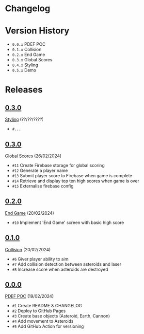 # Changelog

# Version History
- `0.0.x` PDEF POC
- `0.1.x` Collision
- `0.2.x` End Game
- `0.3.x` Global Scores
- `0.4.x` Styling
- `0.5.x` Demo

# Releases
<!-- @LatestFirst -->

## [0.3.0](https://github.com/jrsmth/planetary-defence/releases/tag/0.4.0)
[Styling](https://github.com/jrsmth/planetary-defence/milestone/5) (??/??/????)
- `#...`

## [0.3.0](https://github.com/jrsmth/planetary-defence/releases/tag/0.3.0)
[Global Scores](https://github.com/jrsmth/planetary-defence/milestone/4) (26/02/2024)
- `#11` Create Firebase storage for global scoring
- `#12` Generate a player name
- `#13` Submit player score to Firebase when game is complete
- `#14` Retrieve and display top ten high scores when game is over
- `#15` Externalise firebase config

## [0.2.0](https://github.com/jrsmth/planetary-defence/releases/tag/0.2.0)
[End Game](https://github.com/jrsmth/planetary-defence/milestone/3) (20/02/2024)
- `#10` Implement 'End Game' screen with basic high score

## [0.1.0](https://github.com/jrsmth/planetary-defence/releases/tag/0.1.0)
[Collision](https://github.com/jrsmth/planetary-defence/milestone/2) (20/02/2024)
- `#6` Giver player ability to aim
- `#7` Add collision detection between asteroids and laser
- `#8` Increase score when asteroids are destroyed

## [0.0.0](https://github.com/jrsmth/planetary-defence/releases/tag/0.0.0)
[PDEF POC](https://github.com/jrsmth/planetary-defence/milestone/1) (19/02/2024)
- `#1` Create README & CHANGELOG
- `#2` Deploy to GitHub Pages
- `#3` Create base objects (Asteroid, Earth, Cannon)
- `#4` Add movement to Asteroids
- `#5` Add GitHub Action for versioning

[0.0.0]: https://github.com/jrsmth/planetary-defence/releases/tag/0.0.0
[0.1.0]: https://github.com/jrsmth/planetary-defence/compare/0.0.0...0.1.0
[0.2.0]: https://github.com/jrsmth/planetary-defence/compare/0.1.0...0.2.0
[0.3.0]: https://github.com/jrsmth/planetary-defence/compare/0.2.0...0.3.0
[0.3.0]: https://github.com/jrsmth/planetary-defence/compare/0.3.0...0.4.0
